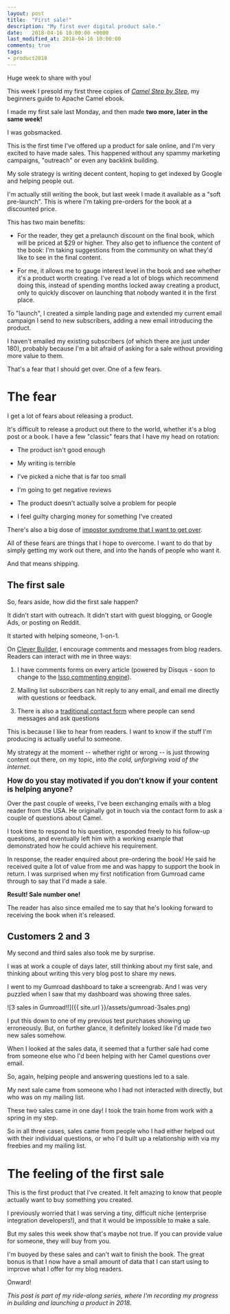 ```yaml
---
layout: post
title:  "First sale!"
description: "My first ever digital product sale."
date:   2018-04-16 10:00:00 +0000
last_modified_at: 2018-04-16 10:00:00
comments: true
tags:
- product2018
---
```


Huge week to share with you!

This week I presold my first three copies of [_Camel Step by Step_][camelsbs], my beginners guide to Apache Camel ebook. 

I made my first sale last Monday, and then made **two more, later in the same week!**

I was gobsmacked.

This is the first time I've offered up a product for sale online, and I'm very excited to have made sales. This happened without any spammy marketing campaigns, "outreach" or even any backlink building.

My sole strategy is writing decent content, hoping to get indexed by Google and helping people out.

I'm actually still writing the book, but last week I made it available as a "soft pre-launch". This is where I'm taking pre-orders for the book at a discounted price. 

This has two main benefits:

- For the reader, they get a prelaunch discount on the final book, which will be priced at $29 or higher. They also get to influence the content of the book: I'm taking suggestions from the community on what they'd like to see in the final content.

- For me, it allows me to gauge interest level in the book and see whether it's a product worth creating. I've read a lot of blogs which recommend doing this, instead of spending months locked away creating a product, only to quickly discover on launching that nobody wanted it in the first place.

To "launch", I created a simple landing page and extended my current email campaign I send to new subscribers, adding a new email introducing the product. 

I haven't emailed my existing subscribers (of which there are just under 180), probably because I'm a bit afraid of asking for a sale without providing more value to them.

That's a fear that I should get over. One of a few fears.

# The fear

I get a lot of fears about releasing a product. 

It's difficult to release a product out there to the world, whether it's a blog post or a book. I have a few "classic" fears that I have my head on rotation:

- The product isn't good enough

- My writing is terrible

- I've picked a niche that is far too small

- I'm going to get negative reviews

- The product doesn't actually solve a problem for people

- I feel guilty charging money for something I've created

There's also a big dose of [impostor syndrome that I want to get over][smartkids]. 

All of these fears are things that I hope to overcome. I want to do that by simply getting my work out there, and into the hands of people who want it.

And that means shipping.

## The first sale

So, fears aside, how did the first sale happen? 

It didn't start with outreach. It didn't start with guest blogging, or Google Ads, or posting on Reddit. 

It started with helping someone, 1-on-1.

On [Clever Builder][cb], I encourage comments and messages from blog readers. Readers can interact with me in three ways:

1. I have comments forms on every article (powered by Disqus - soon to change to the [Isso commenting engine][isso]).

2. Mailing list subscribers can hit reply to any email, and email me directly with questions or feedback.

3. There is also a [traditional contact form][contact] where people can send messages and ask questions

This is because I like to hear from readers. I want to know if the stuff I'm producing is actually useful to someone. 

My strategy at the moment -- whether right or wrong -- is just throwing content out there, on my topic, into _the cold, unforgiving void of the internet_.

<big>**How do you stay motivated if you don't know if your content is helping anyone?**</big>

Over the past couple of weeks, I've been exchanging emails with a blog reader from the USA. He originally got in touch via the contact form to ask a couple of questions about Camel.

I took time to respond to his question, responded freely to his follow-up questions, and eventually left him with a working example that demonstrated how he could achieve his requirement. 

In response, the reader enquired about pre-ordering the book! He said he received quite a lot of value from me and was happy to support the book in return. I was surprised when my first notification from Gumroad came through to say that I'd made a sale. 

**Result! Sale number one!**

The reader has also since emailed me to say that he's looking forward to receiving the book when it's released. 

## Customers 2 and 3

My second and third sales also took me by surprise.

I was at work a couple of days later, still thinking about my first sale, and thinking about writing this very blog post to share my news. 

I went to my Gumroad dashboard to take a screengrab. And I was very puzzled when I saw that my dashboard was showing three sales.

![3 sales in Gumroad!!]({{ site.url }}/assets/gumroad-3sales.png)

I put this down to one of my previous test purchases showing up erroneously. But, on further glance, it definitely looked like I'd made two new sales somehow. 

When I looked at the sales data, it seemed that a further sale had come from someone else who I'd been helping with her Camel questions over email. 

So, again, helping people and answering questions led to a sale.

My next sale came from someone who I had not interacted with directly, but who was on my mailing list. 

These two sales came in one day! I took the train home from work with a spring in my step. 

So in all three cases, sales came from people who I had either helped out with their individual questions, or who I'd built up a relationship with via my freebies and my mailing list.


# The feeling of the first sale

This is the first product that I've created. It felt amazing to know that people actually want to buy something you created. 

I previously worried that I was serving a tiny, difficult niche (enterprise integration developers!), and that it would be impossible to make a sale. 

But my sales this week show that's maybe not true. If you can provide value for someone, they will buy from you. 

I'm buoyed by these sales and can't wait to finish the book. The great bonus is that I now have a small amount of data that I can start using to improve what I offer for my blog readers. 

Onward!

_This post is part of my ride-along series, where I'm recording my progress in building and launching a product in 2018._


[contact]: https://cleverbuilder.com/contact
[cb]: https://cleverbuilder.com
[camelsbs]: https://cleverbuilder.com/camelstepbystep
[isso]: https://github.com/posativ/isso
[smartkids]: http://candleinsunshine.com/musings/smart-kids-eventually-grow-up/


